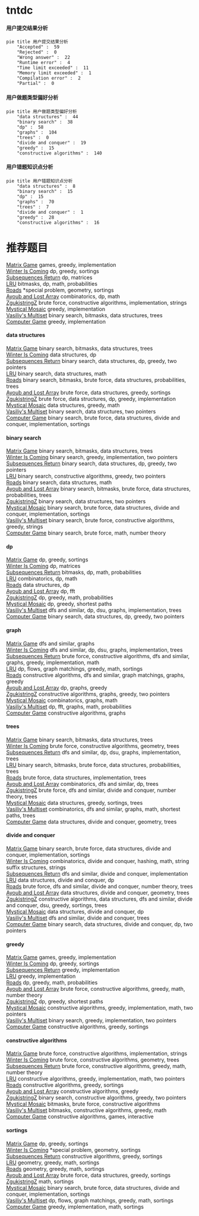 # tntdc
<!-- tabs:start -->
#### **用户提交结果分析**

```mermaid
pie title 用户提交结果分析
    "Accepted" :  59
    "Rejected" :  0
    "Wrong answer" :  22
    "Runtime error" :  4
    "Time limit exceeded" :  11
    "Memory limit exceeded" :  1
    "Compilation error" :  2
    "Partial" :  0
```
#### **用户做题类型偏好分析**

```mermaid
pie title 用户做题类型偏好分析
    "data structures" :  44
    "binary search" :  38
    "dp" :  58
    "graphs" :  104
    "trees" :  0
    "divide and conquer" :  19
    "greedy" :  15
    "constructive algorithms" :  140
```
#### **用户错题知识点分析**

```mermaid
pie title 用户错题知识点分析
    "data structures" :  8
    "binary search" :  15
    "dp" :  15
    "graphs" :  70
    "trees" :  7
    "divide and conquer" :  1
    "greedy" :  28
    "constructive algorithms" :  16
```
<!-- tabs:end -->
# 推荐题目
[Matrix Game](http://codeforces.com/problemset/problem/1365/A)		games,
                        greedy,
                        implementation		  
[Winter Is Coming](http://codeforces.com/problemset/problem/747/D)		dp,
                        greedy,
                        sortings		  
[Subsequences Return](http://codeforces.com/problemset/problem/497/E)		dp,
                        matrices		  
[LRU](http://codeforces.com/problemset/problem/698/C)		bitmasks,
                        dp,
                        math,
                        probabilities		  
[Roads](http://codeforces.com/problemset/problem/1402/B)		*special problem,
                        geometry,
                        sortings		  
[Ayoub and Lost Array](http://codeforces.com/problemset/problem/1105/C)		combinatorics,
                        dp,
                        math		  
[ZgukistringZ](http://codeforces.com/problemset/problem/551/B)		brute force,
                        constructive algorithms,
                        implementation,
                        strings		  
[Mystical Mosaic](http://codeforces.com/problemset/problem/924/A)		greedy,
                        implementation		  
[Vasiliy's Multiset](http://codeforces.com/problemset/problem/706/D)		binary search,
                        bitmasks,
                        data structures,
                        trees		  
[Computer Game](http://codeforces.com/problemset/problem/37/B)		greedy,
                        implementation		  
<!-- tabs:start -->
#### **data structures**
[Matrix Game](http://codeforces.com/problemset/problem/706/D)		binary search,
                        bitmasks,
                        data structures,
                        trees		  
[Winter Is Coming](http://codeforces.com/problemset/problem/1129/D)		data structures,
                        dp		  
[Subsequences Return](http://codeforces.com/problemset/problem/1492/C)		binary search,
                        data structures,
                        dp,
                        greedy,
                        two pointers		  
[LRU](http://codeforces.com/problemset/problem/1490/G)		binary search,
                        data structures,
                        math		  
[Roads](http://codeforces.com/problemset/problem/1479/D)		binary search,
                        bitmasks,
                        brute force,
                        data structures,
                        probabilities,
                        trees		  
[Ayoub and Lost Array](http://codeforces.com/problemset/problem/1497/A)		brute force,
                        data structures,
                        greedy,
                        sortings		  
[ZgukistringZ](http://codeforces.com/problemset/problem/1491/C)		brute force,
                        data structures,
                        dp,
                        greedy,
                        implementation		  
[Mystical Mosaic](http://codeforces.com/problemset/problem/1492/B)		data structures,
                        greedy,
                        math		  
[Vasiliy's Multiset](http://codeforces.com/problemset/problem/1436/E)		binary search,
                        data structures,
                        two pointers		  
[Computer Game](http://codeforces.com/problemset/problem/1461/D)		binary search,
                        brute force,
                        data structures,
                        divide and conquer,
                        implementation,
                        sortings		  
#### **binary search**
[Matrix Game](http://codeforces.com/problemset/problem/706/D)		binary search,
                        bitmasks,
                        data structures,
                        trees		  
[Winter Is Coming](http://codeforces.com/problemset/problem/1203/D2)		binary search,
                        greedy,
                        implementation,
                        two pointers		  
[Subsequences Return](http://codeforces.com/problemset/problem/1492/C)		binary search,
                        data structures,
                        dp,
                        greedy,
                        two pointers		  
[LRU](http://codeforces.com/problemset/problem/1463/D)		binary search,
                        constructive algorithms,
                        greedy,
                        two pointers		  
[Roads](http://codeforces.com/problemset/problem/1490/G)		binary search,
                        data structures,
                        math		  
[Ayoub and Lost Array](http://codeforces.com/problemset/problem/1479/D)		binary search,
                        bitmasks,
                        brute force,
                        data structures,
                        probabilities,
                        trees		  
[ZgukistringZ](http://codeforces.com/problemset/problem/1436/E)		binary search,
                        data structures,
                        two pointers		  
[Mystical Mosaic](http://codeforces.com/problemset/problem/1461/D)		binary search,
                        brute force,
                        data structures,
                        divide and conquer,
                        implementation,
                        sortings		  
[Vasiliy's Multiset](http://codeforces.com/problemset/problem/1493/C)		binary search,
                        brute force,
                        constructive algorithms,
                        greedy,
                        strings		  
[Computer Game](http://codeforces.com/problemset/problem/1487/D)		binary search,
                        brute force,
                        math,
                        number theory		  
#### **dp**
[Matrix Game](http://codeforces.com/problemset/problem/747/D)		dp,
                        greedy,
                        sortings		  
[Winter Is Coming](http://codeforces.com/problemset/problem/497/E)		dp,
                        matrices		  
[Subsequences Return](http://codeforces.com/problemset/problem/698/C)		bitmasks,
                        dp,
                        math,
                        probabilities		  
[LRU](http://codeforces.com/problemset/problem/1105/C)		combinatorics,
                        dp,
                        math		  
[Roads](http://codeforces.com/problemset/problem/1129/D)		data structures,
                        dp		  
[Ayoub and Lost Array](http://codeforces.com/problemset/problem/300/D)		dp,
                        fft		  
[ZgukistringZ](http://codeforces.com/problemset/problem/1067/D)		dp,
                        greedy,
                        math,
                        probabilities		  
[Mystical Mosaic](http://codeforces.com/problemset/problem/1487/F)		dp,
                        greedy,
                        shortest paths		  
[Vasiliy's Multiset](http://codeforces.com/problemset/problem/763/A)		dfs and similar,
                        dp,
                        dsu,
                        graphs,
                        implementation,
                        trees		  
[Computer Game](http://codeforces.com/problemset/problem/1492/C)		binary search,
                        data structures,
                        dp,
                        greedy,
                        two pointers		  
#### **graph**
[Matrix Game](http://codeforces.com/problemset/problem/915/D)		dfs and similar,
                        graphs		  
[Winter Is Coming](http://codeforces.com/problemset/problem/763/A)		dfs and similar,
                        dp,
                        dsu,
                        graphs,
                        implementation,
                        trees		  
[Subsequences Return](http://codeforces.com/problemset/problem/1487/C)		brute force,
                        constructive algorithms,
                        dfs and similar,
                        graphs,
                        greedy,
                        implementation,
                        math		  
[LRU](http://codeforces.com/problemset/problem/1437/C)		dp,
                        flows,
                        graph matchings,
                        greedy,
                        math,
                        sortings		  
[Roads](http://codeforces.com/problemset/problem/1470/D)		constructive algorithms,
                        dfs and similar,
                        graph matchings,
                        graphs,
                        greedy		  
[Ayoub and Lost Array](http://codeforces.com/problemset/problem/1476/C)		dp,
                        graphs,
                        greedy		  
[ZgukistringZ](http://codeforces.com/problemset/problem/1304/D)		constructive algorithms,
                        graphs,
                        greedy,
                        two pointers		  
[Mystical Mosaic](http://codeforces.com/problemset/problem/1475/C)		combinatorics,
                        graphs,
                        math		  
[Vasiliy's Multiset](http://codeforces.com/problemset/problem/553/E)		dp,
                        fft,
                        graphs,
                        math,
                        probabilities		  
[Computer Game](http://codeforces.com/problemset/problem/1495/C)		constructive algorithms,
                        graphs		  
#### **trees**
[Matrix Game](http://codeforces.com/problemset/problem/706/D)		binary search,
                        bitmasks,
                        data structures,
                        trees		  
[Winter Is Coming](http://codeforces.com/problemset/problem/452/B)		brute force,
                        constructive algorithms,
                        geometry,
                        trees		  
[Subsequences Return](http://codeforces.com/problemset/problem/763/A)		dfs and similar,
                        dp,
                        dsu,
                        graphs,
                        implementation,
                        trees		  
[LRU](http://codeforces.com/problemset/problem/1479/D)		binary search,
                        bitmasks,
                        brute force,
                        data structures,
                        probabilities,
                        trees		  
[Roads](http://codeforces.com/problemset/problem/1511/C)		brute force,
                        data structures,
                        implementation,
                        trees		  
[Ayoub and Lost Array](http://codeforces.com/problemset/problem/1499/F)		combinatorics,
                        dfs and similar,
                        dp,
                        trees		  
[ZgukistringZ](http://codeforces.com/problemset/problem/1491/E)		brute force,
                        dfs and similar,
                        divide and conquer,
                        number theory,
                        trees		  
[Mystical Mosaic](http://codeforces.com/problemset/problem/1466/D)		data structures,
                        greedy,
                        sortings,
                        trees		  
[Vasiliy's Multiset](http://codeforces.com/problemset/problem/1495/D)		combinatorics,
                        dfs and similar,
                        graphs,
                        math,
                        shortest paths,
                        trees		  
[Computer Game](http://codeforces.com/problemset/problem/1303/G)		data structures,
                        divide and conquer,
                        geometry,
                        trees		  
#### **divide and conquer**
[Matrix Game](http://codeforces.com/problemset/problem/1461/D)		binary search,
                        brute force,
                        data structures,
                        divide and conquer,
                        implementation,
                        sortings		  
[Winter Is Coming](http://codeforces.com/problemset/problem/1466/G)		combinatorics,
                        divide and conquer,
                        hashing,
                        math,
                        string suffix structures,
                        strings		  
[Subsequences Return](http://codeforces.com/problemset/problem/1490/D)		dfs and similar,
                        divide and conquer,
                        implementation		  
[LRU](https://codeforces.com/contest/1483/problem/C)		data structures,
                        divide and conquer,
                        dp		  
[Roads](http://codeforces.com/problemset/problem/1491/E)		brute force,
                        dfs and similar,
                        divide and conquer,
                        number theory,
                        trees		  
[Ayoub and Lost Array](http://codeforces.com/problemset/problem/1303/G)		data structures,
                        divide and conquer,
                        geometry,
                        trees		  
[ZgukistringZ](http://codeforces.com/problemset/problem/1494/D)		constructive algorithms,
                        data structures,
                        dfs and similar,
                        divide and conquer,
                        dsu,
                        greedy,
                        sortings,
                        trees		  
[Mystical Mosaic](http://codeforces.com/problemset/problem/1482/E)		data structures,
                        divide and conquer,
                        dp		  
[Vasiliy's Multiset](http://codeforces.com/problemset/problem/566/C)		dfs and similar,
                        divide and conquer,
                        trees		  
[Computer Game](http://codeforces.com/problemset/problem/1428/F)		binary search,
                        data structures,
                        divide and conquer,
                        dp,
                        two pointers		  
#### **greedy**
[Matrix Game](http://codeforces.com/problemset/problem/1365/A)		games,
                        greedy,
                        implementation		  
[Winter Is Coming](http://codeforces.com/problemset/problem/747/D)		dp,
                        greedy,
                        sortings		  
[Subsequences Return](http://codeforces.com/problemset/problem/924/A)		greedy,
                        implementation		  
[LRU](http://codeforces.com/problemset/problem/37/B)		greedy,
                        implementation		  
[Roads](http://codeforces.com/problemset/problem/1067/D)		dp,
                        greedy,
                        math,
                        probabilities		  
[Ayoub and Lost Array](http://codeforces.com/problemset/problem/1332/B)		brute force,
                        constructive algorithms,
                        greedy,
                        math,
                        number theory		  
[ZgukistringZ](http://codeforces.com/problemset/problem/1487/F)		dp,
                        greedy,
                        shortest paths		  
[Mystical Mosaic](http://codeforces.com/problemset/problem/1380/D)		constructive algorithms,
                        greedy,
                        implementation,
                        math,
                        two pointers		  
[Vasiliy's Multiset](http://codeforces.com/problemset/problem/1203/D2)		binary search,
                        greedy,
                        implementation,
                        two pointers		  
[Computer Game](http://codeforces.com/problemset/problem/1446/A)		constructive algorithms,
                        greedy,
                        sortings		  
#### **constructive algorithms**
[Matrix Game](http://codeforces.com/problemset/problem/551/B)		brute force,
                        constructive algorithms,
                        implementation,
                        strings		  
[Winter Is Coming](http://codeforces.com/problemset/problem/452/B)		brute force,
                        constructive algorithms,
                        geometry,
                        trees		  
[Subsequences Return](http://codeforces.com/problemset/problem/1332/B)		brute force,
                        constructive algorithms,
                        greedy,
                        math,
                        number theory		  
[LRU](http://codeforces.com/problemset/problem/1380/D)		constructive algorithms,
                        greedy,
                        implementation,
                        math,
                        two pointers		  
[Roads](http://codeforces.com/problemset/problem/1446/A)		constructive algorithms,
                        greedy,
                        sortings		  
[Ayoub and Lost Array](http://codeforces.com/problemset/problem/1493/A)		constructive algorithms,
                        greedy		  
[ZgukistringZ](http://codeforces.com/problemset/problem/1463/D)		binary search,
                        constructive algorithms,
                        greedy,
                        two pointers		  
[Mystical Mosaic](https://codeforces.com/contest/1456/problem/B)		bitmasks,
                        brute force,
                        constructive algorithms		  
[Vasiliy's Multiset](http://codeforces.com/problemset/problem/1492/D)		bitmasks,
                        constructive algorithms,
                        greedy,
                        math		  
[Computer Game](https://codeforces.com/contest/1504/problem/D)		constructive algorithms,
                        games,
                        interactive		  
#### **sortings**
[Matrix Game](http://codeforces.com/problemset/problem/747/D)		dp,
                        greedy,
                        sortings		  
[Winter Is Coming](http://codeforces.com/problemset/problem/1402/B)		*special problem,
                        geometry,
                        sortings		  
[Subsequences Return](http://codeforces.com/problemset/problem/1446/A)		constructive algorithms,
                        greedy,
                        sortings		  
[LRU](https://codeforces.com/contest/1496/problem/C)		geometry,
                        greedy,
                        math,
                        sortings		  
[Roads](http://codeforces.com/problemset/problem/1495/A)		geometry,
                        greedy,
                        math,
                        sortings		  
[Ayoub and Lost Array](http://codeforces.com/problemset/problem/1497/A)		brute force,
                        data structures,
                        greedy,
                        sortings		  
[ZgukistringZ](http://codeforces.com/problemset/problem/1427/A)		math,
                        sortings		  
[Mystical Mosaic](http://codeforces.com/problemset/problem/1461/D)		binary search,
                        brute force,
                        data structures,
                        divide and conquer,
                        implementation,
                        sortings		  
[Vasiliy's Multiset](http://codeforces.com/problemset/problem/1437/C)		dp,
                        flows,
                        graph matchings,
                        greedy,
                        math,
                        sortings		  
[Computer Game](http://codeforces.com/problemset/problem/1473/A)		greedy,
                        implementation,
                        math,
                        sortings		  
<!-- tabs:end -->
